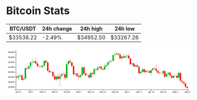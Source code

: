 # Bitcoin Stats

BTC/USDT|24h change|24h high|24h low|
|---|---|---|---|
|$33538.22|-2.49%|$34952.50|$33267.26|

<img src="./chart.svg">
